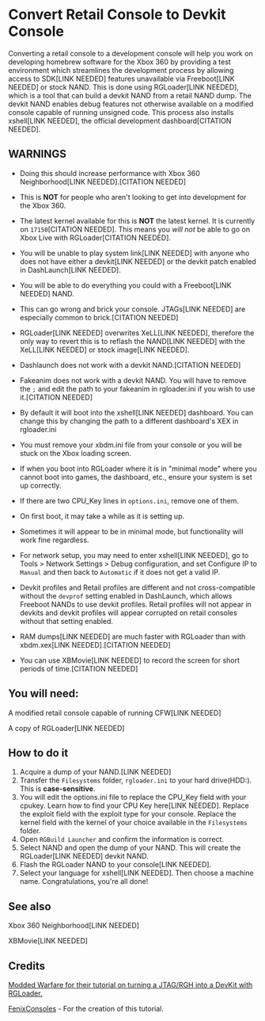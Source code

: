 # Convert Retail Console to Devkit Console

Converting a retail console to a development console will help you work on developing homebrew software for the Xbox 360 by providing a test environment which streamlines the development process by allowing access to SDK[LINK NEEDED] features unavailable via Freeboot[LINK NEEDED] or stock NAND. This is done using RGLoader[LINK NEEDED], which is a tool that can build a devkit NAND from a retail NAND dump. The devkit NAND enables debug features not otherwise available on a modified console capable of running unsigned code. This process also installs xshell[LINK NEEDED], the official development dashboard[CITATION NEEDED].



## WARNINGS

- Doing this should increase performance with Xbox 360 Neighborhood[LINK NEEDED].[CITATION NEEDED]
- This is **NOT** for people who aren't looking to get into development for the Xbox 360.
- The latest kernel available for this is **NOT** the latest kernel. It is currently on `17150`[CITATION NEEDED]. This means you *will not* be able to go on Xbox Live with RGLoader[CITATION NEEDED]. 
- You will be unable to play system link[LINK NEEDED] with anyone who does not have either a devkit[LINK NEEDED] or the devkit patch enabled in DashLaunch[LINK NEEDED].
- You will be able to do everything you could with a Freeboot[LINK NEEDED] NAND.
- This can go wrong and brick your console. JTAGs[LINK NEEDED] are especially common to brick.[CITATION NEEDED]
- RGLoader[LINK NEEDED] overwrites XeLL[LINK NEEDED], therefore the only way to revert this is to reflash the NAND[LINK NEEDED] with the XeLL[LINK NEEDED] or stock image[LINK NEEDED].

- Dashlaunch does not work with a devkit NAND.[CITATION NEEDED]
- Fakeanim does not work with a devkit NAND. You will have to remove the `;` and edit the path to your fakeanim in rgloader.ini if you wish to use it.[CITATION NEEDED]
- By default it will boot into the xshell[LINK NEEDED] dashboard. You can change this by changing the path to a different dashboard's XEX in rgloader.ini
- You must remove your xbdm.ini file from your console or you will be stuck on the Xbox loading screen.
- If when you boot into RGLoader where it is in "minimal mode" where you cannot boot into games, the dashboard, etc., ensure your system is set up correctly.
- If there are two CPU_Key lines in `options.ini`, remove one of them.
- On first boot, it may take a while as it is setting up.
- Sometimes it will appear to be in minimal mode, but functionality will work fine regardless.
- For network setup, you may need to enter xshell[LINK NEEDED], go to Tools > Network Settings > Debug configuration, and set Configure IP to `Manual` and then back to `Automatic` if it does not get a valid IP.
- Devkit profiles and Retail profiles are different and not cross-compatible without the `devprof` setting enabled in DashLaunch, which allows Freeboot NANDs to use devkit profiles. Retail profiles will not appear in devkits and devkit profiles will appear corrupted on retail consoles without that setting enabled.
- RAM dumps[LINK NEEDED] are much faster with RGLoader than with xbdm.xex[LINK NEEDED].[CITATION NEEDED]
- You can use XBMovie[LINK NEEDED] to record the screen for short periods of time.[CITATION NEEDED]

## You will need:

A modified retail console capable of running CFW[LINK NEEDED]

A copy of RGLoader[LINK NEEDED]

## How to do it

1. Acquire a dump of your NAND.[LINK NEEDED]
2. Transfer the `Filesystems` folder, `rgloader.ini` to your hard drive(HDD:). This is **case-sensitive**.
3. You will edit the options.ini file to replace the CPU_Key field with your cpukey. Learn how to find your CPU Key here[LINK NEEDED]. Replace the exploit field with the exploit type for your console. Replace the kernel field with the kernel of your choice available in the `Filesystems` folder.
4. Open `RGBuild Launcher` and confirm the information is correct.
5. Select NAND and open the dump of your NAND. This will create the RGLoader[LINK NEEDED] devkit NAND.
6. Flash the RGLoader NAND to your console[LINK NEEDED].
7. Select your language for xshell[LINK NEEDED]. Then choose a machine name. Congratulations, you're all done!



## See also

Xbox 360 Neighborhood[LINK NEEDED]

XBMovie[LINK NEEDED]

## Credits

[Modded Warfare for their tutorial on turning a JTAG/RGH into a DevKit with RGLoader.](https://www.youtube.com/watch?v=YeFZd6R3K90)

[FenixConsoles](https://github.com/FenixConsoles/) - For the creation of this tutorial.